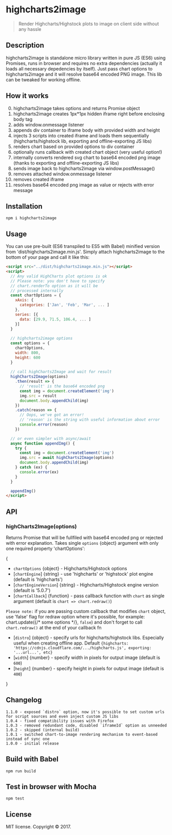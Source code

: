 # highcharts2image

> Render Highcharts/Highstock plots to image on client side without any hassle

## Description

highcharts2image is standalone micro library written in pure JS (ES6) using Promises, runs in browser and requires no extra dependencies (actually it loads all necessary depedencies by itself).
Just pass chart options to highcharts2image and it will resolve base64 encoded PNG image.
This lib can be tweaked for working offline.

## How it works

  0. highcharts2image takes options and returns Promise object
  1. highcharts2image creates 1px*1px hidden iframe right before enclosing body tag
  2. adds window.onmessage listener
  3. appends div container to iframe body with provided width and height
  4. injects 3 scripts into created iframe and loads them sequentially (highcharts/highstock lib, exporting and offline-exporting JS libs)
  5. renders chart based on provided options to div container
  6. optionally runs callback with created chart object (very useful option!)
  7. internally converts rendered svg chart to base64 encoded png image (thanks to exporting and offline-exporting JS libs)
  8. sends image back to highcharts2image via window.postMessage()
  9. removes attached window.onmessage listener
  10. removes created iframe
  11. resolves base64 encoded png image as value or rejects with error message

## Installation

    npm i highcharts2image

## Usage
You can use pre-built (ES6 transpiled to ES5 with Babel) minified version from 'dist/highcharts2image.min.js'. Simply attach highcharts2image to the bottom of your page and call it like this:
```html
<script src="../dist/highcharts2image.min.js"></script>
<script>
  // Any valid HighCharts plot options is ok
  // Please note: you don't have to specify
  // chart.renderTo option as it will be
  // processed internally
  const chartOptions = {
    xAxis: {
      categories: ['Jan', 'Feb', 'Mar', ... ]
    },
    series: [{
      data: [29.9, 71.5, 106.4, ... ]
    }]
  } 
  
  // highcharts2image options
  const options = {
    chartOptions,
    width: 800,
    height: 600
  }
  
  // call highCharts2Image and wait for result
  highCharts2Image(options)
    .then(result => {
      // 'result' is the base64 encoded png
      const img = document.createElement('img')
      img.src = result
      document.body.appendChild(img)
    })
    .catch(reason => {
      // Oops, we've got an error!
      // 'reason' is the string with useful information about error
      console.error(reason)
    })

  // or even simpler with async/await
  async function appendImg() {
    try {
      const img = document.createElement('img')
      img.src = await highCharts2Image(options)
      document.body.appendChild(img)
    } catch (ex) {
      console.error(ex)
    }
  }

  appendImg()
</script>
```

## API

### highCharts2Image(options)
Returns Promise that will be fullfiled with base64 encoded png or rejected with error explanation.
Takes single `options` {object} argument with only one required property 'chartOptions':

{

- `chartOptions` {object}  - Highcharts/Highstock options
- [`chartEngine`] {string} - use 'highcharts' or 'highstock' plot engine (default is 'highcharts')
- [`chartEngineVersion`] {string} - Highcharts/Highstock engine version (default is '5.0.7')
- [`chartCallback`] {function} - pass callback function with `chart` as single argument (default is `chart => chart.redraw()`)

`Please note:` if you are passing custom callback that modifies `chart` object, use 'false' flag for redraw option where it's possible, for example: chart.update({/* some options */}, `false`) 
and don't forget to call `chart.redraw()` at the end of your callback fn
- [`distro`] {object} - specify urls for highcharts/highstock libs. Especially useful when creating offline app. Default `{highcharts: 'https://cdnjs.cloudflare.com/.../highcharts.js', exporting: '...url...', etc}`
- [`width`] {number} - specify width in pixels for output image (default is `600`)
- [`height`] {number} - specify height in pixels for output image (default is `400`)

}

## Changelog

    1.1.0 - exposed `distro` option, now it's possible to set custom urls for script sources and even inject custom JS libs
    1.0.4 - fixed compatibility issues with Firefox
    1.0.3 - removed redundant code, disabled `iframeId` option as unneeded
    1.0.2 - skipped (internal build)
    1.0.1 - switched chart-to-image rendering mechanism to event-based instead of sync one
    1.0.0 - initial release

## Build with Babel

    npm run build

## Test in browser with Mocha

    npm test

## License
MIT license. Copyright © 2017.